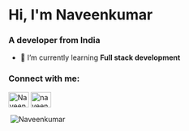 <h1>Hi, I'm Naveenkumar</h1>
<h3>A developer from India</h3>

- 🌱 I’m currently learning **Full stack development**

<h3 align="left">Connect with me:</h3>
<p align="left">
<a href="https://twitter.com/naveenkumar_se" target="blank"><img align="center" src="https://raw.githubusercontent.com/rahuldkjain/github-profile-readme-generator/master/src/images/icons/Social/twitter.svg" alt="NaveenKumar Twitter" height="30" width="40" /></a>
<a href="https://www.linkedin.com/in/naveenkumar-s-e-69b85a213/" target="blank"><img align="center" src="https://raw.githubusercontent.com/rahuldkjain/github-profile-readme-generator/master/src/images/icons/Social/linked-in-alt.svg" alt="naveenkumar-s-e-69b85a213" height="30" width="40" /></a>
</p>

<p>&nbsp;<img align="center" src="https://github-readme-stats.vercel.app/api?username=Indira-kumar&show_icons=true&locale=en" alt="Naveenkumar" /></p>
